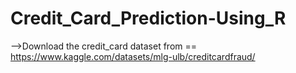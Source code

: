# Credit_Card_Prediction-Using_R

-->Download the credit_card dataset from == https://www.kaggle.com/datasets/mlg-ulb/creditcardfraud/
